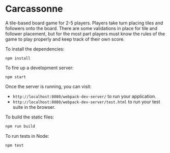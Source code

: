 # Carcassonne

A tile-based board game for 2-5 players. Players take turn placing tiles and followers onto the board. There are some validations in place for tile and follower placement, but for the most part players must know the rules of the game to play properly and keep track of their own score. 

To install the dependencies:

```
npm install
```

To fire up a development server:

```
npm start
```

Once the server is running, you can visit:

* `http://localhost:8080/webpack-dev-server/` to run your application.
* `http://localhost:8080/webpack-dev-server/test.html` to run your test suite in the browser.

To build the static files:

```js
npm run build
```


To run tests in Node:

```js
npm test
```
